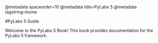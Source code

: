 @metadata spaceorder=10
@metadata title=PyLabs 5
@metadata tagstring=home


#PyLabs 5 Guide

Welcome to the PyLabs 5 Book! This book provides documentation for the PyLabs 5 framework.


